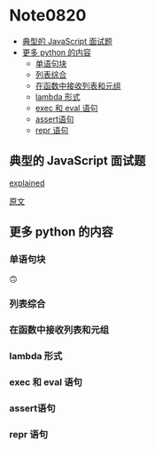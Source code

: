 # Note0820


<!-- MarkdownTOC -->

- [典型的 JavaScript 面试题](#典型的-javascript-面试题)
- [更多 python 的内容](#更多-python-的内容)
    - [单语句块](#单语句块)
    - [列表综合](#列表综合)
    - [在函数中接收列表和元组](#在函数中接收列表和元组)
    - [lambda 形式](#lambda-形式)
    - [exec 和 eval 语句](#exec-和-eval-语句)
    - [assert语句](#assert语句)
    - [repr 语句](#repr-语句)

<!-- /MarkdownTOC -->



## 典型的 JavaScript 面试题

[explained](https://www.maxpou.fr/js-exercises-explained/)

[原文](https://performancejs.com/post/hde6d32/The-Best-Frontend-JavaScript-Interview-Questions-%28written-by-a-Frontend-Engineer%29)







## 更多 python 的内容

### 单语句块

:upside_down_face:

### 列表综合


### 在函数中接收列表和元组


### lambda 形式


### exec 和 eval 语句



### assert语句



### repr 语句